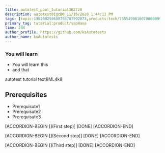 ```yaml
---
title: autotest_pool_tutorial3627z0
description: autotest01gcB0_11/16/2020 1:44:13 PM
tags: [topic:139269250608756787992873,products:tech/73554900100700000996,tutorial:experience/advanced]
primary_tag: tutorial:product/sapHana
time: 244
author_profile: https://github.com/ksAutotests
author_name: ksAutotests
---
```

### You will learn
- You will learn this
- and that

autotest tutorial text8ML4k8

## Prerequisites
- Prerequisute1
- Prerequisute2
- Prerequisute3

[ACCORDION-BEGIN [](First step)]
[DONE]
[ACCORDION-END]

[ACCORDION-BEGIN [](Second step)]
[DONE]
[ACCORDION-END]

[ACCORDION-BEGIN [](Third step)]
[DONE]
[ACCORDION-END]

